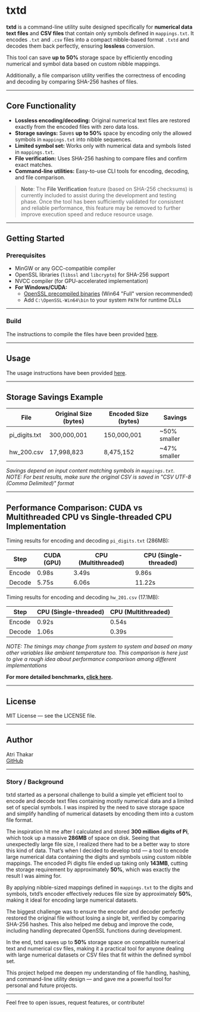 # txtd

**txtd** is a command-line utility suite designed specifically for **numerical data text files** and **CSV files** that contain only symbols defined in `mappings.txt`. It encodes `.txt` and `.csv` files into a compact nibble-based format `.txtd` and decodes them back perfectly, ensuring **lossless** conversion.

This tool can save **up to 50%** storage space by efficiently encoding numerical and symbol data based on custom nibble mappings.

Additionally, a file comparison utility verifies the correctness of encoding and decoding by comparing SHA-256 hashes of files.

---

## Core Functionality

- **Lossless encoding/decoding:** Original numerical text files are restored exactly from the encoded files with zero data loss.
- **Storage savings:** Saves **up to 50%** space by encoding only the allowed symbols in `mappings.txt` into nibble sequences.
- **Limited symbol set:** Works only with numerical data and symbols listed in `mappings.txt`.
- **File verification:** Uses SHA-256 hashing to compare files and confirm exact matches.
- **Command-line utilities:** Easy-to-use CLI tools for encoding, decoding, and file comparison.

> **Note**: The **File Verification** feature (based on SHA-256 checksums) is currently included to assist during the development and testing phase. Once the tool has been sufficiently validated for consistent and reliable performance, this feature may be removed to further improve execution speed and reduce resource usage.

---

## Getting Started

### Prerequisites

- MinGW or any GCC-compatible compiler  
- OpenSSL libraries (`libssl` and `libcrypto`) for SHA-256 support  
- NVCC compiler (for GPU-accelerated implementation)
- **For Windows/CUDA:**  
  - [OpenSSL precompiled binaries](https://slproweb.com/products/Win32OpenSSL.html) (Win64 "Full" version recommended)
  - Add `C:\OpenSSL-Win64\bin` to your system `PATH` for runtime DLLs

---

### Build

The instructions to compile the files have been provided [here](https://github.com/atrithakar/project_txtd/blob/main/MDs/BUILD.md).

---

## Usage

The usage instructions have been provided [here](https://github.com/atrithakar/project_txtd/blob/main/MDs/USAGE.md).

---

## Storage Savings Example

| File                | Original Size (bytes) | Encoded Size (bytes) | Savings     |
|---------------------|----------------------|---------------------|-------------|
| pi_digits.txt       | 300,000,001          | 150,000,001         | ~50% smaller |
| hw_200.csv          | 17,998,823           | 8,475,152           | ~47% smaller |


*Savings depend on input content matching symbols in `mappings.txt`.*<br>
*NOTE: For best results, make sure the original CSV is saved in "CSV UTF-8 (Comma Delimited)" format*

---

## Performance Comparison: CUDA vs Multithreaded CPU vs Single-threaded CPU Implementation

Timing results for encoding and decoding `pi_digits.txt` (286MB):

| Step   | CUDA (GPU) | CPU (Multithreaded) | CPU (Single-threaded) |
|--------|------------|----------------------|------------------------|
| Encode | 0.98s      | 3.49s                | 9.86s                  |
| Decode | 5.75s      | 6.06s                | 11.22s                 |


Timing results for encoding and decoding `hw_201.csv` (17.1MB):

| Step   | CPU (Single-threaded) | CPU (Multithreaded) |
|--------|----------------------|------------------------|
| Encode | 0.92s                | 0.54s                  |
| Decode | 1.06s                | 0.39s                  |

*NOTE: The timings may change from system to system and based on many other variables like ambient temperature too. This comparison is here just to give a rough idea about performance comparison among different implementations*

**For more detailed benchmarks, [click here](https://github.com/atrithakar/project_txtd/blob/main/MDs/BENCHMARKS.md).**

---

## License

MIT License — see the LICENSE file.

---

## Author

Atri Thakar  
[GitHub](https://github.com/atrithakar)

---

### Story / Background

txtd started as a personal challenge to build a simple yet efficient tool to encode and decode text files containing mostly numerical data and a limited set of special symbols. I was inspired by the need to save storage space and simplify handling of numerical datasets by encoding them into a custom file format.

The inspiration hit me after I calculated and stored **300 million digits of Pi**, which took up a massive **286MB** of space on disk. Seeing that unexpectedly large file size, I realized there had to be a better way to store this kind of data. That’s when I decided to develop txtd — a tool to encode large numerical data containing the digits and symbols using custom nibble mappings. The encoded Pi digits file ended up taking only **143MB**, cutting the storage requirement by approximately **50%**, which was exactly the result I was aiming for.

By applying nibble-sized mappings defined in `mappings.txt` to the digits and symbols, txtd’s encoder effectively reduces file size by approximately **50%**, making it ideal for encoding large numerical datasets.

The biggest challenge was to ensure the encoder and decoder perfectly restored the original file without losing a single bit, verified by comparing SHA-256 hashes. This also helped me debug and improve the code, including handling deprecated OpenSSL functions during development.

In the end, txtd saves up to **50%** storage space on compatible numerical text and numerical csv files, making it a practical tool for anyone dealing with large numerical datasets or CSV files that fit within the defined symbol set.

This project helped me deepen my understanding of file handling, hashing, and command-line utility design — and gave me a powerful tool for personal and future projects.

---

Feel free to open issues, request features, or contribute!
